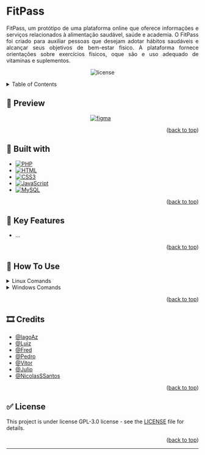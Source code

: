 <a name="readme-top"></a>

# FitPass

<p style="text-align: justify;">FitPass, um protótipo de uma plataforma online que oferece informações e serviços relacionados à alimentação saudável, saúde e academia. O FitPass foi criado para auxiliar pessoas que desejam adotar hábitos saudáveis e alcançar seus objetivos de bem-estar físico. A plataforma fornece orientações sobre exercícios físicos, oque são e uso adequado de vitaminas e suplementos.
</p>

<p align="center">
    <img alt="license" src="https://img.shields.io/github/license/IagoAz/FitPass.svg"/>
</p>

<!-- TABLE OF CONTENTS -->
<details>
  <summary>Table of Contents</summary>
  <ol>
    <li>
      <a href="#preview">Preview</a>
<!--      <ul>
        <li><a href="#text">Text</a></li>
        <li><a href="#text">Text</a></li>
      </ul>
-->
    </li>
    <li><a href="#built-with">Built with</a></li>
    <li><a href="#key-features">Key Features</a></li>
    <li><a href="#how-to-use">How To Use</a></li>
    <li><a href="#credits">Credits</a></li>
    <li><a href="#license">License</a></li>
  </ol>
</details>

<!-- PREVIEW AND FIGMA -->

## 📌 Preview <a name="preview"></a>

<p align="center">
  <a href="https://www.figma.com/file/aukjmm6YwIdGzfN5N8KqU1/FitPass-Desing?type=design&node-id=0%3A1&mode=design&t=A8i1iF70CSJYO8st-1" target="_blank" style="display: inline-block; text-align: center;">
    <img alt="figma" width="px" src="https://img.shields.io/badge/Figma-F24E1E?style=for-the-badge&logo=figma&logoColor=white" style="padding-right:10px;"/>
  </a>
</p>

<p align="right">(<a href="#readme-top">back to top</a>)</p>


## 🔨 Built with <a name="built-with"></a>

* [![PHP][PHP.com]][PHP-url]
* [![HTML][HTML.com]][HTML-url]
* [![CSS3][CSS3.com]][CSS3.url]
* [![JavaScript][JavaScript.com]][JavaScript-url]
* [![MySQL][MySql.com]][MySql-url]


<p align="right">(<a href="#readme-top">back to top</a>)</p>


## 🔑 Key Features <a name="key-features"></a>

* ...

<p align="right">(<a href="#readme-top">back to top</a>)</p>


## 📑 How To Use <a name="how-to-use"></a>


<details>
  <summary>Linux Comands</summary>
  Clone o repositório:

```bash
git clone https://github.com/IagoAz/FitPass.git
```
Navegue até o diretório do projeto:

```bash
cd FitPass
```


Inicie o servidor PHP:


```bash
php -S localhost:8000
```

Este comando inicia um servidor PHP local na porta 8000. Certifique-se de que esteja no diretório raiz do seu projeto PHP ao executar esse comando.

Abra seu navegador da web favorito e digite o seguinte na barra de endereços:

http://localhost:8000

Isso deve abrir o seu site localmente no navegador.

Lembre-se de que, enquanto o servidor PHP estiver em execução, o terminal ficará ocupado. Você pode abrir um novo terminal para continuar trabalhando ou deixar o terminal atual aberto para monitorar logs e mensagens do servidor PHP. Se precisar encerrar o servidor, você pode pressionar Ctrl+C no terminal onde o servidor está em execução. Isso encerrará o servidor PHP.

## XAMPP

Baixe o <a href="https://www.apachefriends.org/pt_br/download.html">XAMPP:</a>

Clique com o botão direito no arquivo e selecionar a opção que torna o arquivo executável.
<br>
Navegue até o diretório do arquivo:

```bash
cd Downloads/
```
Para alterar as permissões para o instalador.

```bash
chmod 755 xampp-linux-*-installer.run
```
Para executar o instalador.

```bash
sudo ./xampp-linux-*-installer.run
```
Após o processo de instalação, o Terminal que você digitou os comandos será o "programa em execução", se fecha-lo, irá encerrar os serviços do XAMPP.

Para executa-lo novamente você precisar digitar esses comando no Terminal:<br/>
Para ir ao destino padrão do arquivo
```bash
cd /opt/lampp/
```

Para rodar o programa
```bash
sudo ./manager-linux-x64.run
```
Na aba  `Manage Servers` deixaremos rodando os Serviços `MySQL Database` e `Apache Web Server`


Coloque a pasta <a href="https://github.com/IagoAz/FitPass">AAP_SITE</a> na pasta `htdocs` clicando em `Open Application Folder`

Você agora pode entrar nesse link local que entrará na página.
http://localhost/AAP_SITE/index.php

Para conectar no Banco entre no <a href="http://localhost/phpmyadmin/index.php">phpmyadmin</a>.</br>
Clique uma vez em `New` e depois em `Import` e estão coloque o arquivo <a href="https://github.com/IagoAz/FitPass/blob/main/BancoDeDados/aap_fitpass.sql">aap_fitpass</a>.

Pronto! Você agora pode navegar na Fitpass.

<details>
  <summary>Problemas que podem acontecer</summary>

Talvez apareça este problema quando você clicar no `Import`

*Column count of mysql.proc is wrong. Expected 21, found 20. Created with MariaDB 100108, now running 100432. Please use mysql_upgrade to fix this error*

Para resolver este problema basta executar essas duas linha de comando no terminal:

Para ir ao diretório onde o XAMPP está instalado.
```bash
cd /opt/lampp
```

Isso assume que o usuário do MySQL é "root". Se você estiver usando um usuário diferente, substitua "root" pelo nome de usuário correto.
```bash
sudo ./bin/mysql_upgrade -u root -p
```

Caso este problema venha acontecer você precisaram excluir o Bando de dados aap_fitpass no <a href="http://localhost/phpmyadmin/index.php">phpmyadmin</a>. 
Clique na aba `SQL` no topo da página e digite no campo `DROP DATABASE aap_fitpass;`, após isso clique no `Go`.
</details>
</details>

<details>
  <summary>Windows Comands</summary>

[Workind]

</details>

<p align="right">(<a href="#readme-top">back to top</a>)</p>


## 🎞️ Credits <a name="credits"></a>

- [@IagoAz](https://github.com/IagoAz)
- [@Luiz]()
- [@Fred]()
- [@Pedro]()
- [@Vitor]()
- [@Julio]()
- [@NicolasSSantos](https://github.com/NicolasSSantos)

<p align="right">(<a href="#readme-top">back to top</a>)</p>


## ✅ License <a name="license"></a>

This project is under license GPL-3.0 license - see the [LICENSE](https://github.com/IagoAz/FitPass/blob/main/LICENSE) file for details.

<p align="right">(<a href="#readme-top">back to top</a>)</p>


---


<!-- MARKDOWN LINKS & IMAGES -->
<!-- https://www.markdownguide.org/basic-syntax/#reference-style-links -->

[PHP.com]: https://img.shields.io/badge/PHP-777BB4?style=for-the-badge&logo=php&logoColor=white
[PHP-url]: https://www.php.net/
[HTML.com]: https://img.shields.io/badge/HTML5-E34F26?style=for-the-badge&logo=html5&logoColor=white
[HTML-url]: https://html.com/
[CSS3.com]: https://img.shields.io/badge/CSS3-1572B6?style=for-the-badge&logo=css3&logoColor=white
[CSS3.url]: https://css3.com/
[JavaScript.com]: https://img.shields.io/badge/JavaScript-323330?style=for-the-badge&logo=javascript&logoColor=F7DF1E
[JavaScript-url]: https://www.javascript.com/
[MySql.com]: https://img.shields.io/badge/MySQL-005C84?style=for-the-badge&logo=mysql&logoColor=white
[MySql-url]: https://www.mysql.com/